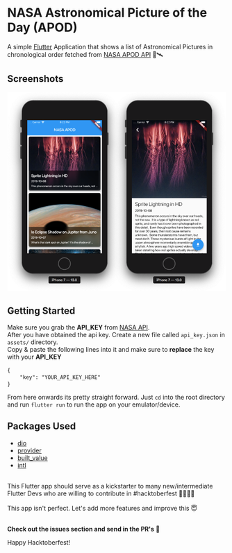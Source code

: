 # NASA Astronomical Picture of the Day (APOD)

A simple [Flutter](https://flutter.dev/) Application that shows a list of Astronomical Pictures in chronological order fetched from [NASA APOD API](https://apod.nasa.gov/apod/astropix.html) 🚀🛰

## Screenshots
![Home and Details Page](screenshots/screenshot.png)

## Getting Started
Make sure you grab the **API_KEY** from [NASA API](https://api.nasa.gov/).
<br>After you have obtained the api key.
Create a new file called `api_key.json` in `assets/` directory.
<br>
Copy & paste the following lines into it and make sure to **replace** the key with your **API_KEY**
```
{
    "key": "YOUR_API_KEY_HERE"
}
```
From here onwards its pretty straight forward. Just `cd` into the root directory and run `flutter run` to run the app on your emulator/device.


## Packages Used
- [dio](https://pub.dev/packages/dio)
- [provider](https://pub.dev/packages/provider)
- [built_value](https://pub.dev/packages/built_value)
- [intl](https://pub.dev/packages/intl)

<br>
This Flutter app should serve as a kickstarter to many new/intermediate Flutter Devs who are willing to contribute in #hacktoberfest 👩‍💻👨‍💻
<br>
<br>
This app isn't perfect. Let's add more features and improve this 😇
<br>
<br>

**Check out the issues section and send in the PR's** 💛

Happy Hacktoberfest!